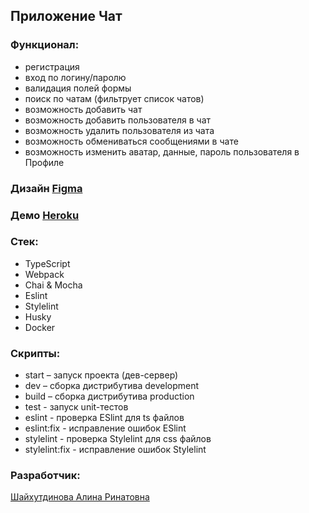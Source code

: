 ## Приложение Чат
### Функционал:
* регистрация
* вход по логину/паролю
* валидация полей формы
* поиск по чатам (фильтрует список чатов)
* возможность добавить чат
* возможность добавить пользователя в чат
* возможность удалить пользователя из чата
* возможность обмениваться сообщениями в чате
* возможность изменить аватар, данные, пароль пользователя в Профиле

### Дизайн [Figma](https://www.figma.com/file/WVvYZRy8t0ON5iT4JehrOz/Practicum-Chat?node-id=0%3A1)

### Демо [Heroku](https://practicum-chat.herokuapp.com/)

### Стек:
* TypeScript
* Webpack
* Chai & Mocha
* Eslint
* Stylelint
* Husky
* Docker


### Скрипты:
* start – запуск проекта (дев-сервер)
* dev – сборка дистрибутива development
* build – сборка дистрибутива production
* test - запуск unit-тестов
* eslint - проверка ESlint для ts файлов
* eslint:fix - исправление ошибок ESlint
* stylelint - проверка Stylelint для css файлов
* stylelint:fix - исправление ошибок Stylelint

### Разработчик:
[Шайхутдинова Алина Ринатовна](https://github.com/alinshay)
